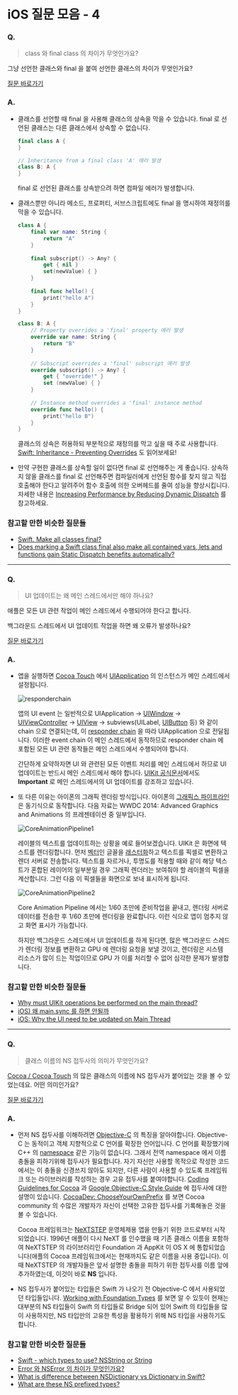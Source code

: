 # iOS 질문 모음 - 4

### Q.

> class 와 final class 의 차이가 무엇인가요?

그냥 선언한 클래스와 final 을 붙여 선언한 클래스의 차이가 무엇인가요?

[질문 바로가기](https://stackoverflow.com/questions/46049783/what-is-the-difference-between-final-class-and-class)

### A.

* 클래스를 선언할 때 final 을 사용해 클래스의 상속을 막을 수 있습니다. final 로 선언된 클래스는 다른 클래스에서 상속할 수 없습니다.

  ```swift
  final class A {
  }
  
  // Inheritance from a final class 'A' 에러 발생
  class B: A {
  }
  ```

  final 로 선언된 클래스를 상속받으려 하면 컴파일 에러가 발생합니다.

* 클래스뿐만 아니라 메소드, 프로퍼티, 서브스크립트에도 final 을 명시하여 재정의를 막을 수 있습니다.

  ```swift
  class A {
      final var name: String {
          return "A"
      }
      
      final subscript() -> Any? {
          get { nil }
          set(newValue) { }
      }
      
      final func hello() {
          print("hello A")
      }
  }
  
  class B: A {
      // Property overrides a 'final' property 에러 발생
      override var name: String {
          return "B"
      }
      
      // Subscript overrides a 'final' subscript 에러 발생
      override subscript() -> Any? {
          get { "override!" }
          set (newValue) { }
      }
      
      // Instance method overrides a 'final' instance method
      override func hello() {
          print("hello B")
      }
  }
  ```

  클래스의 상속은 허용하되 부분적으로 재정의를 막고 싶을 때 주로 사용합니다. [Swift: Inheritance - Preventing Overrides](https://docs.swift.org/swift-book/LanguageGuide/Inheritance.html#ID202) 도 읽어보세요!

* 만약 구현한 클래스를 상속할 일이 없다면 final 로 선언해주는 게 좋습니다. 상속하지 않을 클래스를 final 로 선언해주면 컴파일러에게 선언된 함수를 찾지 않고 직접 호출해야 한다고 알려주어 함수 호출에 의한 오버헤드를 줄여 성능을 향상시킵니다. 자세한 내용은 [Increasing Performance by Reducing Dynamic Dispatch](https://developer.apple.com/swift/blog/?id=27) 를 참고하세요.

### 참고할 만한 비슷한 질문들

* [Swift. Make all classes final?](https://stackoverflow.com/questions/47041883/swift-make-all-classes-final)
* [Does marking a Swift class final also make all contained vars, lets and functions gain Static Dispatch benefits automatically?](https://stackoverflow.com/questions/55308577/does-marking-a-swift-class-final-also-make-all-contained-vars-lets-and-function)

-----

### Q.

> UI 업데이트는 왜 메인 스레드에서만 해야 하나요?

애플은 모든 UI 관련 작업이 메인 스레드에서 수행되어야 한다고 합니다.

백그라운드 스레드에서 UI 업데이트 작업을 하면 왜 오류가 발생하나요?

[질문 바로가기](https://www.quora.com/Why-must-the-UI-always-be-updated-on-Main-Thread)

### A.

* 앱을 실행하면 [Cocoa Touch](https://developer.apple.com/library/archive/documentation/General/Conceptual/DevPedia-CocoaCore/Cocoa.html) 에서 [UIApplication](https://developer.apple.com/documentation/uikit/uiapplication) 의 인스턴스가 메인 스레드에서 설정됩니다.

  ![responderchain](https://user-images.githubusercontent.com/50410213/88822217-8adf2680-d1fe-11ea-9c5e-1f9a74b3de5d.png)

  앱의 UI event 는 일반적으로 UIApplication -> [UIWindow](https://developer.apple.com/documentation/uikit/uiwindow) -> [UIViewController](https://developer.apple.com/documentation/uikit/uiviewcontroller) -> [UIView](https://developer.apple.com/documentation/uikit/uiview) -> subviews(UILabel, [UIButton](https://developer.apple.com/documentation/uikit/uibutton) 등) 와 같이 chain 으로 연결되는데, 이 [responder chain](https://developer.apple.com/documentation/uikit/touches_presses_and_gestures/using_responders_and_the_responder_chain_to_handle_events) 을 따라 UIApplication 으로 전달됩니다. 이러한 event chain 이 메인 스레드에서 동작하므로 responder chain 에 포함된 모든 UI 관련 동작들은 메인 스레드에서 수행되어야 합니다. 

  간단하게 요약하자면 UI 와 관련된 모든 이벤트 처리를 메인 스레드에서 하므로 UI 업데이트는 반드시 메인 스레드에서 해야 합니다. [UIKit 공식문서](https://developer.apple.com/documentation/uikit)에서도 **Important** 로 메인 스레드에서의 UI 업데이트를 강조하고 있습니다.

* 또 다른 이유는 아이폰의 그래픽 렌더링 방식입니다. 아이폰의 [그래픽스 파이프라인](https://ko.wikipedia.org/wiki/그래픽스_파이프라인)은 동기식으로 동작합니다. 다음 자료는 WWDC 2014: Advanced Graphics and Animations 의 프레젠테이션 중 일부입니다.

  ![CoreAnimationPipeline1](https://user-images.githubusercontent.com/50410213/88821867-23c17200-d1fe-11ea-8576-f8dd32c11081.png)

  레이블의 텍스트를 업데이트하는 상황을 예로 들어보겠습니다. UIKit 은 화면에 텍스트를 렌더링합니다. 먼저 [벡터](https://ko.wikipedia.org/wiki/벡터_그래픽스)인 글꼴을 [래스터화](https://ko.wikipedia.org/wiki/래스터화)하고 텍스트를 픽셀로 변환하고 렌더 서버로 전송합니다. 텍스트를 자르거나, 투명도를 적용할 때와 같이 해당 텍스트가 혼합된 레이어의 일부분일 경우 그래픽 렌더러는 보여줘야 할 레이블의 픽셀을 계산합니다. 그런 다음 이 픽셀들을 화면으로 보내 표시하게 됩니다. 

  ![CoreAnimationPipeline2](https://user-images.githubusercontent.com/50410213/88821884-2623cc00-d1fe-11ea-9068-aa9b2078fd6b.png)

  Core Animation Pipeline 에서는 1/60 초만에 준비작업을 끝내고, 렌더링 서버로 데이터를 전송한 후 1/60 초만에 렌더링을 완료합니다. 이런 식으로 앱이 멈추지 않고 화면 표시가 가능합니다.

  하지만 백그라운드 스레드에서 UI 업데이트를 하게 된다면, 많은 백그라운드 스레드가 렌더링 정보를 변환하고 GPU 에 렌더링 요청을 보낼 것이고, 렌더링은 시스템 리소스가 많이 드는 작업이므로 GPU 가 이를 처리할 수 없어 심각한 문제가 발생합니다.

### 참고할 만한 비슷한 질문들

* [Why must UIKit operations be performed on the main thread?](https://stackoverflow.com/questions/18467114/why-must-uikit-operations-be-performed-on-the-main-thread)
* [iOS) 왜 main.sync 를 하면 안될까](https://zeddios.tistory.com/519)
* [iOS: Why the UI need to be updated on Main Thread](https://medium.com/@duwei199714/ios-why-the-ui-need-to-be-updated-on-main-thread-fd0fef070e7f)

----

### Q.

> 클래스 이름의 NS 접두사의 의미가 무엇인가요?

[Cocoa / Cocoa Touch](https://developer.apple.com/library/archive/documentation/General/Conceptual/DevPedia-CocoaCore/Cocoa.html) 의 많은 클래스의 이름에 NS 접두사가 붙어있는 것을 볼 수 있었는데요. 어떤 의미인가요?

[질문 바로가기](https://stackoverflow.com/questions/473758/what-does-the-ns-prefix-mean)

### A.

* 먼저 NS 접두사를 이해하려면 [Objective-C](https://developer.apple.com/library/archive/documentation/Cocoa/Conceptual/ProgrammingWithObjectiveC/Introduction/Introduction.html) 의 특징을 알아야합니다. Objective-C 는 동적이고 객체 지향적으로 C 언어를 확장한 언어입니다. C 언어를 확장했기에 C++ 의 [namespace](https://docs.microsoft.com/ko-kr/cpp/cpp/namespaces-cpp?view=vs-2019) 같은 기능이 없습니다. 그래서 전역 namespace 에서 이름 충돌을 피하기위해 접두사가 필요합니다. 자기 자신만 사용할 목적으로 작성한 코드에서는 이 충돌을 신경쓰지 않아도 되지만, 다른 사람이 사용할 수 있도록 프레임워크 또는 라이브러리를 작성하는 경우 고유 접두사를 붙여야합니다. [Coding Guidelines for Cocoa](https://developer.apple.com/library/archive/documentation/Cocoa/Conceptual/CodingGuidelines/Articles/NamingBasics.html#//apple_ref/doc/uid/20001281-1002226-BBCJECED) 과 [Google Objective-C Style Guide](https://google.github.io/styleguide/objcguide.html#prefixes) 에 접두사에 대한 설명이 있습니다. [CocoaDev: ChooseYourOwnPrefix](http://cocoadev.github.io/ChooseYourOwnPrefix/) 를 보면 Cocoa community 의 수많은 개발자가 자신이 선택한 고유한 접두사를 기록해놓은 것을 볼 수 있습니다.

  Cocoa 프레임워크는 [NeXTSTEP](https://en.wikipedia.org/wiki/NeXTSTEP) 운영체제용 앱을 만들기 위한 코드로부터 시작되었습니다. 1996년 애플이 다시 NeXT 를 인수했을 때 기존 클래스 이름을 포함하여 NeXTSTEP 의 라이브러리인 Foundation 과 AppKit 이 OS X 에 통합되었습니다(애플의 Cocoa 프레임워크에서는 현재까지도 같은 이름을 사용 중입니다). 이때 NeXTSTEP 의 개발자들은 앞서 설명한 충돌을 피하기 위한 접두사를 이름 앞에 추가하였는데, 이것이 바로 **NS** 입니다.

* NS 접두사가 붙어있는 타입들은 Swift 가 나오기 전 Objective-C 에서 사용되었던 타입들입니다. [Working with Foundation Types](https://developer.apple.com/documentation/swift/imported_c_and_objective-c_apis/working_with_foundation_types) 를 보면 알 수 있듯이 현재는 대부분의 NS 타입들이 Swift 의 타입들로 Bridge 되어 있어 Swift 의 타입들을 많이 사용하지만, NS 타입만의 고유한 특성을 활용하기 위해 NS 타입을 사용하기도 합니다. 

### 참고할 만한 비슷한 질문들

* [Swift - which types to use? NSString or String](https://stackoverflow.com/questions/24038629/swift-which-types-to-use-nsstring-or-string/24038680)
* [Error 와 NSError 의 차이가 무엇인가요?](https://yagom.net/forums/topic/기초적인-swift-문법-질문드립니다-ㅠㅠ/)
* [What is difference between NSDictionary vs Dictionary in Swift?](https://stackoverflow.com/questions/25554259/what-is-difference-between-nsdictionary-vs-dictionary-in-swift)
* [What are these NS prefixed types?](https://forums.swift.org/t/what-are-these-ns-prefixed-types/19045)
